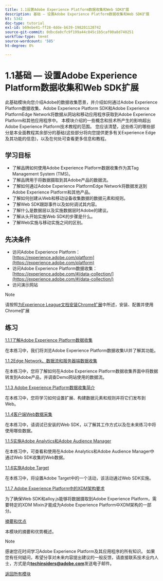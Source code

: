 ```yaml
---
title: 1.1设置Adobe Experience Platform数据收集和Web SDK扩展
description: 基础 — 设置Adobe Experience Platform数据收集和Web SDK扩展
kt: 5342
doc-type: tutorial
exl-id: b69ebe41-ff28-4dde-b639-198201120742
source-git-commit: 0dbcda0cfc9f199a44c845c1b5caf00a8d740251
workflow-type: tm+mt
source-wordcount: '585'
ht-degree: 0%

---
```


# 1.1基础 — 设置Adobe Experience Platform数据收集和Web SDK扩展

此基础模块向您介绍Adobe的数据收集愿景，并介绍如何通过Adobe Experience Platform数据收集、Adobe Experience Platform SDK和Adobe Experience PlatformEdge Network将数据从网站和移动应用程序获取到Adobe Experience Platform和其他应用程序中。 本模块介绍的一些概念和技术所产生的影响超出Adobe Experience Platform技术教程的范围。 您应该清楚，这些练习的哪些部分是本全面教程其余部分的基础(这些部分将向您提供更多有关Experience Edge及其功能的信息)，以及在何处可查看更多信息和教程。

## 学习目标

- 了解品牌如何使用Adobe Experience Platform数据收集作为其Tag Management System (TMS)。
- 了解品牌用于将数据摄取到其Adobe产品的数据流。
- 了解如何通过Adobe Experience PlatformEdge Network将数据发送到Adobe Experience Platform和其他产品。
- 了解如何创建从Web和移动设备收集数据的数据元素和规则。
- 了解Web SDK跟踪事件以及如何调试其内容。
- 了解什么是数据层以及实施数据层时Adobe的建议。
- 了解从头开始实施Web SDK的步骤是什么。
- 了解Web实施与移动实施之间的区别。

## 先决条件

- 访问Adobe Experience Platform： [https://experience.adobe.com/platform](https://experience.adobe.com/platform)
- 访问Adobe Experience Platform数据收集： [https://experience.adobe.com/#/data-collection/](https://experience.adobe.com/#/data-collection/)
- 访问演示网站

>[!NOTE]
>
>请按照[为Experience League文档安装Chrome扩展](../../gettingstarted/gettingstarted/ex1.md)中所述，安装、配置并使用Chrome扩展

## 练习

[1.1.1了解Adobe Experience Platform数据收集](./ex1.md)

在本练习中，我们将浏览Adobe Experience Platform数据收集UI并了解其功能。

[1.1.2Edge Network、数据流和服务器端数据收集](./ex2.md)

在本练习中，您将了解如何在Adobe Experience Platform数据收集界面中将数据转发到Adobe产品，并调查Demo网站使用的数据流。

[1.1.3 Adobe Experience Platform数据收集简介](./ex3.md)

在本练习中，您将学习如何设置扩展、构建数据元素和规则并将它们发布到Web。

[1.1.4客户端Web数据采集](./ex4.md)

在本练习中，请调试已安装的Web SDK，以了解其工作方式以及在未来练习中将使用哪些数据。

[1.1.5实施Adobe Analytics和Adobe Audience Manager](./ex5.md)

在本练习中，可查看和使用在Adobe Analytics和Adobe Audience Manager中通过Web SDK收集的Web数据。

[1.1.6实施Adobe Target](./ex6.md)

在本练习中，将设置Adobe Target中的一个活动，该活动通过Web SDK实施。

[1.1.7 Adobe Experience Platform中的XDM架构要求](./ex7.md)

为了确保Web SDK和alloy.js能够将数据摄取到Adobe Experience Platform，需要特定的XDM Mixin才能成为Adobe Experience Platform中XDM架构的一部分。

[摘要和优点](./summary.md)

本模块的摘要和优势概述。

>[!NOTE]
>
>感谢您花时间学习Adobe Experience Platform及其应用程序的所有知识。 如果您有任何疑问，希望分享对未来内容提出建议的一般反馈，请直接联系技术业内人士，方式是向&#x200B;**techinsiders@adobe.com**&#x200B;发送电子邮件。

[返回所有模块](../../../overview.md)
